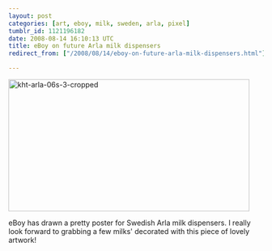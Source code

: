 ```yaml
---
layout: post
categories: [art, eboy, milk, sweden, arla, pixel]
tumblr_id: 1121196182  
date: 2008-08-14 16:10:13 UTC
title: eBoy on future Arla milk dispensers
redirect_from: ["/2008/08/14/eboy-on-future-arla-milk-dispensers.html"]

---
```


<a href="http://hello.eboy.com/eboy/2008/06/30/kht_arla_06spng/"><img src="/attachments/2008/08/kht-arla-06s-3-cropped.png" alt="kht-arla-06s-3-cropped" width="476" height="261" class="alignnone size-full wp-image-610" /></a>

eBoy has drawn a pretty poster for Swedish Arla milk dispensers. I really look forward to grabbing a few milks' decorated with this piece of lovely artwork!
